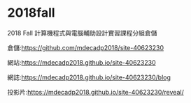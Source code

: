 # 2018fall
2018 Fall 計算機程式與電腦輔助設計實習課程分組倉儲

倉儲:https://github.com/mdecadp2018/site-40623230

網站:https://mdecadp2018.github.io/site-40623230

網誌:https://mdecadp2018.github.io/site-40623230/blog

投影片:https://mdecadp2018.github.io/site-40623230/reveal/

